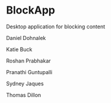 # BlockApp
Desktop application for blocking content

Daniel Dohnalek

Katie Buck

Roshan Prabhakar

Pranathi Guntupalli

Sydney Jaques

Thomas Dillon
